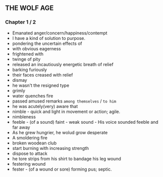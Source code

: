 ## THE WOLF AGE

### Chapter 1 / 2

- Emanated anger/concern/happiness/contempt
- I have a kind of solution to purpose.
- pondering the uncertain effects of <something>
- with obvious eagerness
- frightened <someone> with <something>
- twinge of pity
- released an incautiously energetic breath of relief
- barking furiously
- their faces creased with relief
- dismay
- he wasn't the resigned type
- grimly
- water quenches fire
- passed amused remarks `among themselves` / `to him`
- he was acutely(very) aware that
- nimble - quick and light in movement or action; agile.
- nimbleness
- feeble - (of a sound) faint - weak sound - His voice sounded feeble and far away
- As he grew hungrier, he wolud grow desperate
- A smoldering fire
- broken woodean club
- start burning with increasing strength
- dispose to attack
- he tore strips from his shirt to bandage his leg wound
- festering wound
- fester - (of a wound or sore) forming pus; septic.
